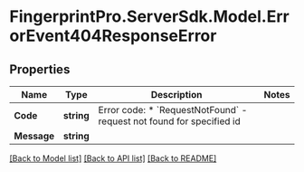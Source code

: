 # FingerprintPro.ServerSdk.Model.ErrorEvent404ResponseError
## Properties

Name | Type | Description | Notes
------------ | ------------- | ------------- | -------------
**Code** | **string** | Error code:  * &#x60;RequestNotFound&#x60; - request not found for specified id  | 
**Message** | **string** |  | 

[[Back to Model list]](../README.md#documentation-for-models) [[Back to API list]](../README.md#documentation-for-api-endpoints) [[Back to README]](../README.md)

